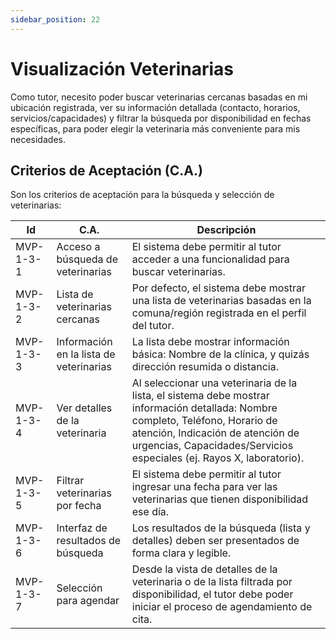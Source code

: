 ```yaml
---
sidebar_position: 22
---
```


# Visualización Veterinarias

Como tutor, necesito poder buscar veterinarias cercanas basadas en mi ubicación registrada, ver su información detallada (contacto, horarios, servicios/capacidades) y filtrar la búsqueda por disponibilidad en fechas específicas, para poder elegir la veterinaria más conveniente para mis necesidades.

## Criterios de Aceptación (C.A.)
Son los criterios de aceptación para la búsqueda y selección de veterinarias:

| Id        | C.A.                                      | Descripción                                                                                                                                 |
|-----------|-------------------------------------------|---------------------------------------------------------------------------------------------------------------------------------------------|
| MVP-1-3-1 | Acceso a búsqueda de veterinarias         | El sistema debe permitir al tutor acceder a una funcionalidad para buscar veterinarias.                                                      |
| MVP-1-3-2 | Lista de veterinarias cercanas            | Por defecto, el sistema debe mostrar una lista de veterinarias basadas en la comuna/región registrada en el perfil del tutor.                 |
| MVP-1-3-3 | Información en la lista de veterinarias   | La lista debe mostrar información básica: Nombre de la clínica, y quizás dirección resumida o distancia.                                       |
| MVP-1-3-4 | Ver detalles de la veterinaria            | Al seleccionar una veterinaria de la lista, el sistema debe mostrar información detallada: Nombre completo, Teléfono, Horario de atención, Indicación de atención de urgencias, Capacidades/Servicios especiales (ej. Rayos X, laboratorio). |
| MVP-1-3-5 | Filtrar veterinarias por fecha           | El sistema debe permitir al tutor ingresar una fecha para ver las veterinarias que tienen disponibilidad ese día.                               |
| MVP-1-3-6 | Interfaz de resultados de búsqueda        | Los resultados de la búsqueda (lista y detalles) deben ser presentados de forma clara y legible.                                             |
| MVP-1-3-7 | Selección para agendar                    | Desde la vista de detalles de la veterinaria o de la lista filtrada por disponibilidad, el tutor debe poder iniciar el proceso de agendamiento de cita. |